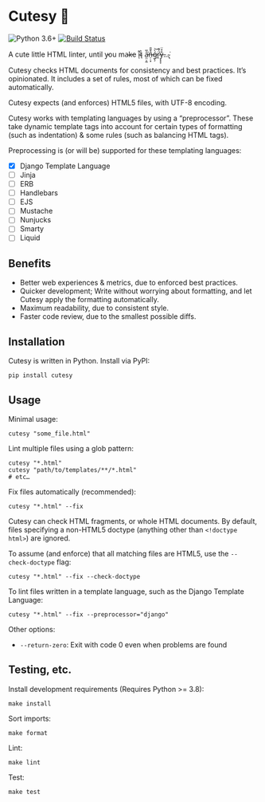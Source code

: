 # Cutesy 🥰

![Python 3.6+](https://img.shields.io/badge/python-3.6%2B-blue) [![Build Status](https://travis-ci.com/chasefinch/cutesy.svg?branch=main)](https://travis-ci.com/chasefinch/cutesy)

A cute little HTML linter, until y̵ou ma̴k̵e i̴͌ͅt̴̖̀ a̵̤̤͕̰͐̅͘͘n̶̦̣͙̑̌̆̄ǵ̷̗̗̀͝r̷̭̈́͂͘ẙ̶͔̟̞̊̈…̴̢͘

Cutesy checks HTML documents for consistency and best practices. It’s opinionated. It includes a set of rules, most of which can be fixed automatically.

Cutesy expects (and enforces) HTML5 files, with UTF-8 encoding.

Cutesy works with templating languages by using a “preprocessor”. These take dynamic template tags into account for certain types of formatting (such as indentation) & some rules (such as balancing HTML tags).

Preprocessing is (or will be) supported for these templating languages:

- [x] Django Template Language
- [ ] Jinja
- [ ] ERB
- [ ] Handlebars
- [ ] EJS
- [ ] Mustache
- [ ] Nunjucks
- [ ] Smarty
- [ ] Liquid

## Benefits

- Better web experiences & metrics, due to enforced best practices.
- Quicker development; Write without worrying about formatting, and let Cutesy apply the formatting automatically.
- Maximum readability, due to consistent style.
- Faster code review, due to the smallest possible diffs.

## Installation

Cutesy is written in Python. Install via PyPI:

    pip install cutesy

## Usage

Minimal usage:

    cutesy "some_file.html"


Lint multiple files using a glob pattern:

    cutesy "*.html"
    cutesy "path/to/templates/**/*.html"
    # etc…


Fix files automatically (recommended):

    cutesy "*.html" --fix


Cutesy can check HTML fragments, or whole HTML documents. By default, files specifying a non-HTML5 doctype (anything other than `<!doctype html>`) are ignored.

To assume (and enforce) that all matching files are HTML5, use the `--check-doctype` flag:

    cutesy "*.html" --fix --check-doctype


To lint files written in a template language, such as the Django Template Language:

    cutesy "*.html" --fix --preprocessor="django"


Other options:

- `--return-zero`: Exit with code 0 even when problems are found

## Testing, etc.

Install development requirements (Requires Python >= 3.8):

    make install

Sort imports:

    make format

Lint:

    make lint

Test:

    make test
